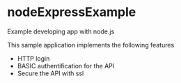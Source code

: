 # nodeExpressExample

Example developing app with node.js

This sample application implements the following features

* HTTP login
* BASIC authentification for the API
* Secure the API with ssl
